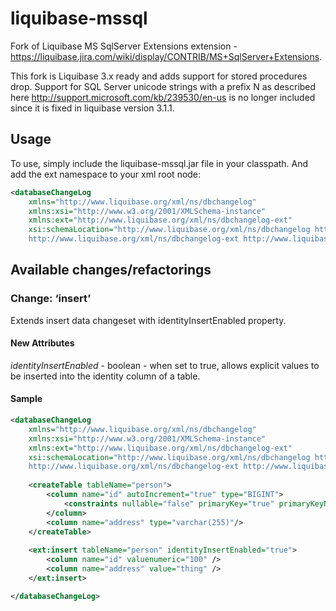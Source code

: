 liquibase-mssql
===============

Fork of Liquibase MS SqlServer Extensions extension - https://liquibase.jira.com/wiki/display/CONTRIB/MS+SqlServer+Extensions.

This fork is Liquibase 3.x ready and adds support for stored procedures drop.
Support for SQL Server unicode strings with a prefix N as described here http://support.microsoft.com/kb/239530/en-us is no longer included since it is fixed in liquibase version 3.1.1.

Usage
-----

To use, simply include the liquibase-mssql.jar file in your classpath. And add the ext namespace to your xml root node:
```xml
<databaseChangeLog
    xmlns="http://www.liquibase.org/xml/ns/dbchangelog"
    xmlns:xsi="http://www.w3.org/2001/XMLSchema-instance"
    xmlns:ext="http://www.liquibase.org/xml/ns/dbchangelog-ext"
    xsi:schemaLocation="http://www.liquibase.org/xml/ns/dbchangelog http://www.liquibase.org/xml/ns/dbchangelog/dbchangelog-3.0.xsd
    http://www.liquibase.org/xml/ns/dbchangelog-ext http://www.liquibase.org/xml/ns/dbchangelog/dbchangelog-ext.xsd">
```

Available changes/refactorings
-----------------------

### Change: ‘insert’

Extends insert data changeset with identityInsertEnabled property.

#### New Attributes

*identityInsertEnabled* - boolean - when set to true, allows explicit values to be inserted into the identity column of a table.

#### Sample
```xml
<databaseChangeLog
    xmlns="http://www.liquibase.org/xml/ns/dbchangelog"
    xmlns:xsi="http://www.w3.org/2001/XMLSchema-instance"
    xmlns:ext="http://www.liquibase.org/xml/ns/dbchangelog-ext"
    xsi:schemaLocation="http://www.liquibase.org/xml/ns/dbchangelog http://www.liquibase.org/xml/ns/dbchangelog/dbchangelog-3.0.xsd
    http://www.liquibase.org/xml/ns/dbchangelog-ext http://www.liquibase.org/xml/ns/dbchangelog/dbchangelog-ext.xsd">
    
	<createTable tableName="person">
		<column name="id" autoIncrement="true" type="BIGINT">
			<constraints nullable="false" primaryKey="true" primaryKeyName="pk_person_id"/>
		</column>
		<column name="address" type="varchar(255)"/>
	</createTable>
	
	<ext:insert tableName="person" identityInsertEnabled="true">
		<column name="id" valuenumeric="100" />
		<column name="address" value="thing" />
	</ext:insert>

</databaseChangeLog>
```
